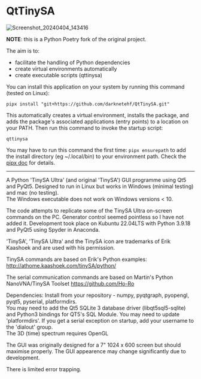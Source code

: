 # QtTinySA  
![Screenshot_20240404_143416](https://github.com/g4ixt/QtTinySA/assets/76836635/47d9e6e9-daeb-4ae3-8e9c-91b5f041f6ff)

**NOTE**: this is a Python Poetry fork of the original project.

The aim is to:
- facilitate the handling of Python dependencies
- create virtual environments automatically
- create executable scripts (qttinysa)

You can install this application on your system by running this command (tested on Linux):

    pipx install "git+https://github.com/darknetehf/QtTinySA.git"

This automatically creates a virtual environment, installs the package, and adds the package's associated applications (entry points) to a location on your PATH.
Then run this command to invoke the startup script:

    qttinysa

You may have to run this command the first time: `pipx ensurepath`
to add the install directory (eg ~/.local/bin) to your environment path.
Check the [pipx doc](https://pipx.pypa.io/stable/) for details.

___

A Python 'TinySA Ultra' (and original 'TinySA') GUI programme using Qt5 and PyQt5. Designed to run in Linux but works in Windows (minimal testing) and mac (no testing).  
The Windows executable does not work on Windows versions < 10. 

The code attempts to replicate some of the TinySA Ultra on-screen commands on the PC.  Generator control seemed pointless so I have not added it.
Development took place on Kubuntu 22.04LTS with Python 3.9.18 and PyQt5 using Spyder in Anaconda.

'TinySA', 'TinySA Ultra' and the TinySA icon are trademarks of Erik Kaashoek and are used with his permission.

TinySA commands are based on Erik's Python examples:
http://athome.kaashoek.com/tinySA/python/

The serial communication commands are based on Martin's Python NanoVNA/TinySA Toolset
https://github.com/Ho-Ro

Dependencies: Install from your repository - numpy, pyqtgraph, pyopengl, pyqt5, pyserial, platformdirs.  
You may need to add the Qt5 SQLite 3 database driver (libqt5sql5-sqlite) and Python3 bindings for QT5's SQL Module.  You may need to update 'platformdirs'.
If you get a serial exception on startup, add your username to the 'dialout' group.  
The 3D (time) spectrum requires OpenGL

The GUI was originally designed for a 7" 1024 x 600 screen but should maximise properly.  The GUI appearence may change significantly due to development.

There is limited error trapping.
